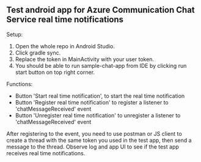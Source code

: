 ## Test android app for Azure Communication Chat Service real time notifications

Setup:
1. Open the whole repo in Android Studio. 
2. Click gradle sync.
3. Replace the token in MainActivity with your user token.
4. You should be able to run sample-chat-app from IDE by clicking run start button on top right corner.

Functions:
* Button 'Start real time notification', to start the real time notification
* Button 'Register real time notification' to register a listener to 'chatMessageReceived' event
* Button 'Unregister real time notification' to unregister a listener to 'chatMessageReceived' event

After registering to the event, you need to use postman or JS client to create a thread with the same token you used in the test app, then send a message
to the thread. Observe log and app UI to see if the test app receives real time notifications.
